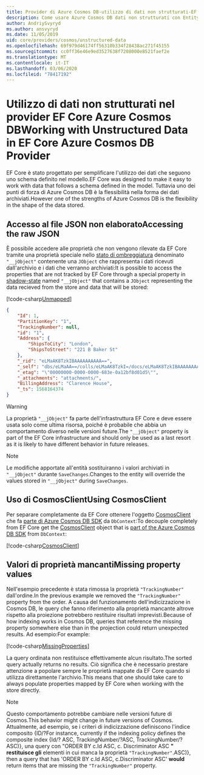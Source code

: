```yaml
---
title: Provider di Azure Cosmos DB-utilizzo di dati non strutturati-EF Core
description: Come usare Azure Cosmos DB dati non strutturati con Entity Framework Core
author: AndriySvyryd
ms.author: ansvyryd
ms.date: 11/05/2019
uid: core/providers/cosmos/unstructured-data
ms.openlocfilehash: 69f979d46174ff56310b334f28438ac271f45155
ms.sourcegitcommit: cc0ff36e46e9ed3527638f7208000e8521faef2e
ms.translationtype: MT
ms.contentlocale: it-IT
ms.lasthandoff: 03/06/2020
ms.locfileid: "78417192"
---
```

# <a name="working-with-unstructured-data-in-ef-core-azure-cosmos-db-provider"></a><span data-ttu-id="2570b-103">Utilizzo di dati non strutturati nel provider EF Core Azure Cosmos DB</span><span class="sxs-lookup"><span data-stu-id="2570b-103">Working with Unstructured Data in EF Core Azure Cosmos DB Provider</span></span>

<span data-ttu-id="2570b-104">EF Core è stato progettato per semplificare l'utilizzo dei dati che seguono uno schema definito nel modello.</span><span class="sxs-lookup"><span data-stu-id="2570b-104">EF Core was designed to make it easy to work with data that follows a schema defined in the model.</span></span> <span data-ttu-id="2570b-105">Tuttavia uno dei punti di forza di Azure Cosmos DB è la flessibilità nella forma dei dati archiviati.</span><span class="sxs-lookup"><span data-stu-id="2570b-105">However one of the strengths of Azure Cosmos DB is the flexibility in the shape of the data stored.</span></span>

## <a name="accessing-the-raw-json"></a><span data-ttu-id="2570b-106">Accesso al file JSON non elaborato</span><span class="sxs-lookup"><span data-stu-id="2570b-106">Accessing the raw JSON</span></span>

<span data-ttu-id="2570b-107">È possibile accedere alle proprietà che non vengono rilevate da EF Core tramite una proprietà speciale nello [stato di ombreggiatura](../../modeling/shadow-properties.md) denominato `"__jObject"` contenente una `JObject` che rappresenta i dati ricevuti dall'archivio e i dati che verranno archiviati:</span><span class="sxs-lookup"><span data-stu-id="2570b-107">It is possible to access the properties that are not tracked by EF Core through a special property in [shadow-state](../../modeling/shadow-properties.md) named `"__jObject"` that contains a `JObject` representing the data recieved from the store and data that will be stored:</span></span>

[!code-csharp[Unmapped](../../../../samples/core/Cosmos/UnstructuredData/Sample.cs?highlight=23,24&name=Unmapped)]

``` json
{
    "Id": 1,
    "PartitionKey": "1",
    "TrackingNumber": null,
    "id": "1",
    "Address": {
        "ShipsToCity": "London",
        "ShipsToStreet": "221 B Baker St"
    },
    "_rid": "eLMaAK8TzkIBAAAAAAAAAA==",
    "_self": "dbs/eLMaAA==/colls/eLMaAK8TzkI=/docs/eLMaAK8TzkIBAAAAAAAAAA==/",
    "_etag": "\"00000000-0000-0000-683e-0a12bf8d01d5\"",
    "_attachments": "attachments/",
    "BillingAddress": "Clarence House",
    "_ts": 1568164374
}
```

> [!WARNING]
> <span data-ttu-id="2570b-108">La proprietà `"__jObject"` fa parte dell'infrastruttura EF Core e deve essere usata solo come ultima risorsa, poiché è probabile che abbia un comportamento diverso nelle versioni future.</span><span class="sxs-lookup"><span data-stu-id="2570b-108">The `"__jObject"` property is part of the EF Core infrastructure and should only be used as a last resort as it is likely to have different behavior in future releases.</span></span>

> [!NOTE]
> <span data-ttu-id="2570b-109">Le modifiche apportate all'entità sostituiranno i valori archiviati in `"__jObject"` durante `SaveChanges`.</span><span class="sxs-lookup"><span data-stu-id="2570b-109">Changes to the entity will override the values stored in `"__jObject"` during `SaveChanges`.</span></span>

## <a name="using-cosmosclient"></a><span data-ttu-id="2570b-110">Uso di CosmosClient</span><span class="sxs-lookup"><span data-stu-id="2570b-110">Using CosmosClient</span></span>

<span data-ttu-id="2570b-111">Per separare completamente da EF Core ottenere l'oggetto [CosmosClient](/dotnet/api/Microsoft.Azure.Cosmos.CosmosClient) che fa [parte di Azure Cosmos DB SDK](/azure/cosmos-db/sql-api-get-started) da `DbContext`:</span><span class="sxs-lookup"><span data-stu-id="2570b-111">To decouple completely from EF Core get the [CosmosClient](/dotnet/api/Microsoft.Azure.Cosmos.CosmosClient) object that is [part of the Azure Cosmos DB SDK](/azure/cosmos-db/sql-api-get-started) from `DbContext`:</span></span>

[!code-csharp[CosmosClient](../../../../samples/core/Cosmos/UnstructuredData/Sample.cs?highlight=3&name=CosmosClient)]

## <a name="missing-property-values"></a><span data-ttu-id="2570b-112">Valori di proprietà mancanti</span><span class="sxs-lookup"><span data-stu-id="2570b-112">Missing property values</span></span>

<span data-ttu-id="2570b-113">Nell'esempio precedente è stata rimossa la proprietà `"TrackingNumber"` dall'ordine.</span><span class="sxs-lookup"><span data-stu-id="2570b-113">In the previous example we removed the `"TrackingNumber"` property from the order.</span></span> <span data-ttu-id="2570b-114">A causa del funzionamento dell'indicizzazione in Cosmos DB, le query che fanno riferimento alla proprietà mancante altrove rispetto alla proiezione potrebbero restituire risultati imprevisti.</span><span class="sxs-lookup"><span data-stu-id="2570b-114">Because of how indexing works in Cosmos DB, queries that reference the missing property somewhere else than in the projection could return unexpected results.</span></span> <span data-ttu-id="2570b-115">Ad esempio:</span><span class="sxs-lookup"><span data-stu-id="2570b-115">For example:</span></span>

[!code-csharp[MissingProperties](../../../../samples/core/Cosmos/UnstructuredData/Sample.cs?name=MissingProperties)]

<span data-ttu-id="2570b-116">La query ordinata non restituisce effettivamente alcun risultato.</span><span class="sxs-lookup"><span data-stu-id="2570b-116">The sorted query actually returns no results.</span></span> <span data-ttu-id="2570b-117">Ciò significa che è necessario prestare attenzione a popolare sempre le proprietà mappate da EF Core quando si utilizza direttamente l'archivio.</span><span class="sxs-lookup"><span data-stu-id="2570b-117">This means that one should take care to always populate properties mapped by EF Core when working with the store directly.</span></span>

> [!NOTE]
> <span data-ttu-id="2570b-118">Questo comportamento potrebbe cambiare nelle versioni future di Cosmos.</span><span class="sxs-lookup"><span data-stu-id="2570b-118">This behavior might change in future versions of Cosmos.</span></span> <span data-ttu-id="2570b-119">Attualmente, ad esempio, se i criteri di indicizzazione definiscono l'indice composito {ID/?</span><span class="sxs-lookup"><span data-stu-id="2570b-119">For instance, currently if the indexing policy defines the composite index {Id/?</span></span> <span data-ttu-id="2570b-120">ASC, TrackingNumber/?</span><span class="sxs-lookup"><span data-stu-id="2570b-120">ASC, TrackingNumber/?</span></span> <span data-ttu-id="2570b-121">ASC)}, una query con "ORDER BY c.Id ASC, c. Discriminator ASC __" restituisce gli__ elementi in cui manca la proprietà `"TrackingNumber"`.</span><span class="sxs-lookup"><span data-stu-id="2570b-121">ASC)}, then a query that has 'ORDER BY c.Id ASC, c.Discriminator ASC' __would__ return items that are missing the `"TrackingNumber"` property.</span></span>
